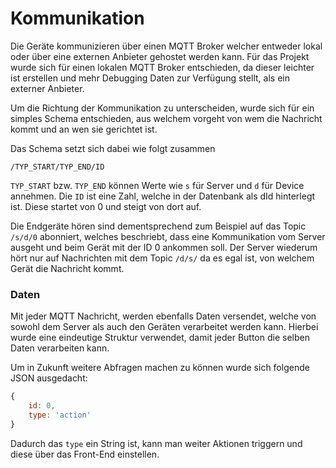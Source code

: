 # Kommunikation

Die Geräte kommunizieren über einen MQTT Broker welcher entweder lokal oder über eine externen Anbieter gehostet werden kann. Für das Projekt wurde sich für einen lokalen MQTT Broker entschieden, da dieser leichter ist erstellen und mehr Debugging Daten zur Verfügung stellt, als ein externer Anbieter.

Um die Richtung der Kommunikation zu unterscheiden, wurde sich für ein simples Schema entschieden, aus welchem vorgeht von wem die Nachricht kommt und an wen sie gerichtet ist. 

Das Schema setzt sich dabei wie folgt zusammen 

```text
/TYP_START/TYP_END/ID
```

`TYP_START` bzw. `TYP_END` können Werte wie `s` für Server und `d` für Device annehmen. Die `ID` ist eine Zahl, welche in der Datenbank als dId hinterlegt ist. Diese startet von 0 und steigt von dort auf. 

Die Endgeräte hören sind dementsprechend zum Beispiel auf das Topic `/s/d/0` abonniert, welches beschriebt, dass eine Kommunikation vom Server ausgeht und beim Gerät mit der ID 0 ankommen soll. Der Server wiederum hört nur auf Nachrichten mit dem Topic `/d/s/` da es egal ist, von welchem Gerät die Nachricht kommt. 

### Daten

Mit jeder MQTT Nachricht, werden ebenfalls Daten versendet, welche von sowohl dem Server als auch den Geräten verarbeitet werden kann. Hierbei wurde eine eindeutige Struktur verwendet, damit jeder Button die selben Daten verarbeiten kann. 

Um in Zukunft weitere Abfragen machen zu können wurde sich folgende JSON ausgedacht: 

```javascript
{
    id: 0,
    type: 'action'
}
```

Dadurch das `type` ein String ist, kann man weiter Aktionen triggern und diese über das Front-End einstellen. 

